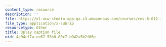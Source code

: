 ```yaml
---
content_type: resource
description: ''
file: https://ol-ocw-studio-app-qa.s3.amazonaws.com/courses/res-6-012-introduction-to-probability-spring-2018/4e94cf7aee6753b080c7b942a5b2f06e_3vMZtGUdTVw.vtt
file_type: application/x-subrip
resourcetype: Other
title: 3play caption file
uid: 4e94cf7a-ee67-53b0-80c7-b942a5b2f06e
---
```

